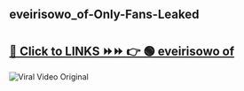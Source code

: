 
 ## eveirisowo_of-Only-Fans-Leaked

# <h2><a href="https://clipsfans.com/eveirisowo_of&ref=git">🔗 Click to LINKS ⏩⏩ 👉 🟢 eveirisowo of </a></h2>

<a href="https://clipsfans.com/eveirisowo_of&ref=git" rel="nofollow" data-target="animated-image.originalLink"><img src="https://i.ibb.co.com/xMMVF88/686577567.gif" alt="Viral Video Original" style="max-width: 100%; display: inline-block;" data-target="animated-image.originalImage"></a>
